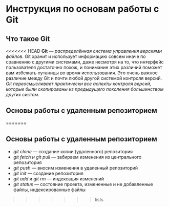 #  Инструкция по основам работы с Git #

## Что такое Git ##

<<<<<<< HEAD
**Git** — *распределённая система управления версиями файлов*. 
Git хранит и использует информацию совсем иначе по сравнению с другими системами, даже несмотря на то, что интерфейс пользователя достаточно похож, и понимание этих различий поможет вам избежать путаницы во время использования.
Это очень важное различие между Git и почти любой другой системой контроля версий. _*Git* переосмысливает практически все аспекты контроля версий, которые были скопированы из предыдущего поколения большинством других систем._

## Основы работы с удаленным репозиторием ##
=======
## Основы работы с удаленным репозиторием ##
* _git clone_ — создание копии (удаленного) репозитория
* _git fetch и git pull_ — забираем изменения из центрального репозитория
* _git push_ — вносим изменения в удаленный репозиторий
* _git init_ — создание репозитория
* _git add и git rm_ — индексация изменений
* _git status_ — состояние проекта, измененные и не добавленные файлы, индексированные файлы
>>>>>>> lists
